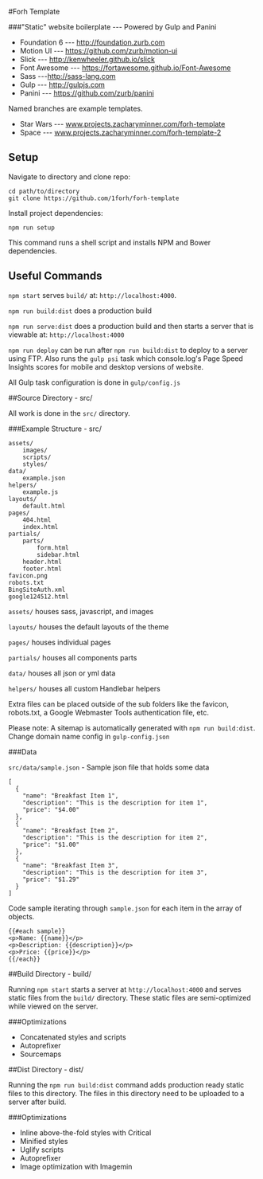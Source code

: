 #Forh Template

###"Static" website boilerplate --- Powered by Gulp and Panini

- Foundation 6 --- http://foundation.zurb.com
- Motion UI --- https://github.com/zurb/motion-ui
- Slick --- http://kenwheeler.github.io/slick
- Font Awesome --- https://fortawesome.github.io/Font-Awesome
- Sass ---http://sass-lang.com
- Gulp --- http://gulpjs.com
- Panini --- https://github.com/zurb/panini

Named branches are example templates.

- Star Wars --- www.projects.zacharyminner.com/forh-template
- Space --- www.projects.zacharyminner.com/forh-template-2

## Setup

Navigate to directory and clone repo:

    cd path/to/directory
    git clone https://github.com/1forh/forh-template

Install project dependencies:

    npm run setup

This command runs a shell script and installs NPM and Bower dependencies.

## Useful Commands

`npm start` serves `build/` at: `http://localhost:4000`. 

`npm run build:dist` does a production build

`npm run serve:dist` does a production build and then starts a server that is viewable at: `http://localhost:4000`

`npm run deploy` can be run after `npm run build:dist` to deploy to a server using FTP. Also runs the `gulp psi` task which console.log's Page Speed Insights scores for mobile and desktop versions of website.

All Gulp task configuration is done in `gulp/config.js`

##Source Directory - src/

All work is done in the `src/` directory.

###Example Structure - src/

    assets/
        images/
        scripts/
        styles/
    data/
        example.json
    helpers/
        example.js
    layouts/
        default.html
    pages/
        404.html
        index.html
    partials/
        parts/
            form.html
            sidebar.html
        header.html
        footer.html
    favicon.png
    robots.txt
    BingSiteAuth.xml
    google124512.html

`assets/` houses sass, javascript, and images

`layouts/` houses the default layouts of the theme

`pages/` houses individual pages

`partials/` houses all components parts

`data/` houses all json or yml data

`helpers/` houses all custom Handlebar helpers

 Extra files can be placed outside of the sub folders like the favicon, robots.txt, a Google Webmaster Tools authentication file, etc. 

 Please note: A sitemap is automatically generated with `npm run build:dist`. Change domain name config in `gulp-config.json`

###Data

`src/data/sample.json` - Sample json file that holds some data

    [
      {
        "name": "Breakfast Item 1",
        "description": "This is the description for item 1",
        "price": "$4.00"
      },
      {
        "name": "Breakfast Item 2",
        "description": "This is the description for item 2",
        "price": "$1.00"
      },
      {
        "name": "Breakfast Item 3",
        "description": "This is the description for item 3",
        "price": "$1.29"
      }
    ]

Code sample iterating through `sample.json` for each item in the array of objects. 

    {{#each sample}}
    <p>Name: {{name}}</p>
    <p>Description: {{description}}</p>
    <p>Price: {{price}}</p>
    {{/each}}

##Build Directory - build/

Running `npm start` starts a server at `http://localhost:4000` and serves static files from the `build/` directory. These static files are semi-optimized while viewed on the server. 

###Optimizations

- Concatenated styles and scripts
- Autoprefixer
- Sourcemaps

##Dist Directory - dist/

Running the `npm run build:dist` command adds production ready static files to this directory. The files in this directory need to be uploaded to a server after build.

###Optimizations

- Inline above-the-fold styles with Critical
- Minified styles
- Uglify scripts
- Autoprefixer
- Image optimization with Imagemin

